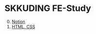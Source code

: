 # SKKUDING FE-Study
0. [Notion](https://www.notion.so/5eb69ed405ef4c059d70f6461350cf8c)
1. [HTML, CSS](https://seojin3154.github.io/FE-Study/3w)

